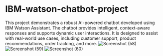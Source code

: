 # IBM-watson-chatbot-project
This project demonstrates a robust AI-powered chatbot developed using IBM Watson Assistant. The chatbot provides intelligent, context-aware responses and supports dynamic user interactions. It is designed to assist with real-world use cases, including customer support, product recommendations, order tracking, and more.
![Screenshot (58)](https://github.com/user-attachments/assets/f835c1d4-d9a9-4a62-a061-a4ce4c69926e)
![Screenshot (59)](https://github.com/user-attachments/assets/ac3e1d56-36b9-45fe-8fae-5524463c06de)
![Screenshot (60)](https://github.com/user-attachments/assets/974a3507-b6db-44d5-b131-80b2ed53e12b)


